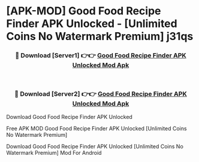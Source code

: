 # [APK-MOD] Good Food  Recipe Finder APK Unlocked - [Unlimited Coins No Watermark Premium] j31qs



<div align="center">
<h3>🔴 Download [Server1] 👉👉 <a href="https://momento.my/?title=Good_Food__Recipe_Finder_APK_Unlocked">Good Food  Recipe Finder APK Unlocked Mod Apk</a></h3><br>

<h3>🔴 Download [Server2] 👉👉 <a href="https://momento.my/?title=Good_Food__Recipe_Finder_APK_Unlocked">Good Food  Recipe Finder APK Unlocked Mod Apk</a></h3>
</div>



Download Good Food  Recipe Finder APK Unlocked 

Free APK MOD Good Food  Recipe Finder APK Unlocked [Unlimited Coins No Watermark Premium]

Download Good Food  Recipe Finder APK Unlocked [Unlimited Coins No Watermark Premium] Mod For Android
